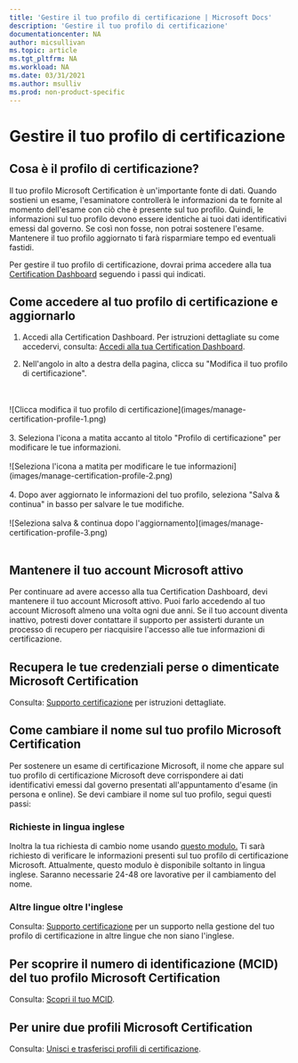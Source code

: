 ```yaml
---
title: 'Gestire il tuo profilo di certificazione | Microsoft Docs'
description: 'Gestire il tuo profilo di certificazione' 
documentationcenter: NA 
author: micsullivan
ms.topic: article
ms.tgt_pltfrm: NA
ms.workload: NA
ms.date: 03/31/2021
ms.author: msulliv
ms.prod: non-product-specific
---
```

# Gestire il tuo profilo di certificazione

## Cosa è il profilo di certificazione?

Il tuo profilo Microsoft Certification è un'importante fonte di dati. Quando sostieni un esame, l'esaminatore controllerà le informazioni da te fornite al momento dell'esame con ciò che è presente sul tuo profilo. Quindi, le informazioni sul tuo profilo devono essere identiche ai tuoi dati identificativi emessi dal governo. Se così non fosse, non potrai sostenere l'esame. Mantenere il tuo profilo aggiornato ti farà risparmiare tempo ed eventuali fastidi.

Per gestire il tuo profilo di certificazione, dovrai prima accedere alla tua [Certification Dashboard](https://aka.ms/certdashboard) seguendo i passi qui indicati.

## Come accedere al tuo profilo di certificazione e aggiornarlo

1. Accedi alla Certification Dashboard. Per istruzioni dettagliate su come accedervi, consulta: [Accedi alla tua Certification Dashboard](/learn/certifications/access-certification-dashboard).

2. Nell'angolo in alto a destra della pagina, clicca su "Modifica il tuo profilo di certificazione".
<br/>
<br/>
![Clicca modifica il tuo profilo di certificazione](images/manage-certification-profile-1.png)
<br/>
<br/>
3. Seleziona l'icona a matita accanto al titolo "Profilo di certificazione" per modificare le tue informazioni.
<br/>
<br/>
![Seleziona l'icona a matita per modificare le tue informazioni](images/manage-certification-profile-2.png)
<br/>
<br/>
4. Dopo aver aggiornato le informazioni del tuo profilo, seleziona "Salva & continua" in basso per salvare le tue modifiche.
<br/>
<br/>
![Seleziona salva & continua dopo l'aggiornamento](images/manage-certification-profile-3.png)
<br/>
<br/>

## Mantenere il tuo account Microsoft attivo

Per continuare ad avere accesso alla tua Certification Dashboard, devi mantenere il tuo account Microsoft attivo. Puoi farlo accedendo al tuo account Microsoft almeno una volta ogni due anni. Se il tuo account diventa inattivo, potresti dover contattare il supporto per assisterti durante un processo di recupero per riacquisire l'accesso alle tue informazioni di certificazione. 

## Recupera le tue credenziali perse o dimenticate Microsoft Certification 

Consulta: [Supporto certificazione](/learn/certifications/help) per istruzioni dettagliate.

## Come cambiare il nome sul tuo profilo Microsoft Certification 

Per sostenere un esame di certificazione Microsoft, il nome che appare sul tuo profilo di certificazione Microsoft deve corrispondere ai dati identificativi emessi dal governo presentati all'appuntamento d'esame (in persona e online). Se devi cambiare il nome sul tuo profilo, segui questi passi:

### Richieste in lingua inglese

Inoltra la tua richiesta di cambio nome usando [questo modulo.](https://aka.ms/MSCertificationLegalNamechange) Ti sarà richiesto di verificare le informazioni presenti sul tuo profilo di certificazione Microsoft. Attualmente, questo modulo è disponibile soltanto in lingua inglese. Saranno necessarie 24-48 ore lavorative per il cambiamento del nome.

### Altre lingue oltre l'inglese
Consulta: [Supporto certificazione](/learn/certifications/help) per un supporto nella gestione del tuo profilo di certificazione in altre lingue che non siano l'inglese.

## Per scoprire il numero di identificazione (MCID) del tuo profilo Microsoft Certification 

Consulta: [Scopri il tuo MCID](/learn/certifications/find-mcid).


## Per unire due profili Microsoft Certification 

Consulta: [Unisci e trasferisci profili di certificazione](/learn/certifications/merge-profiles).